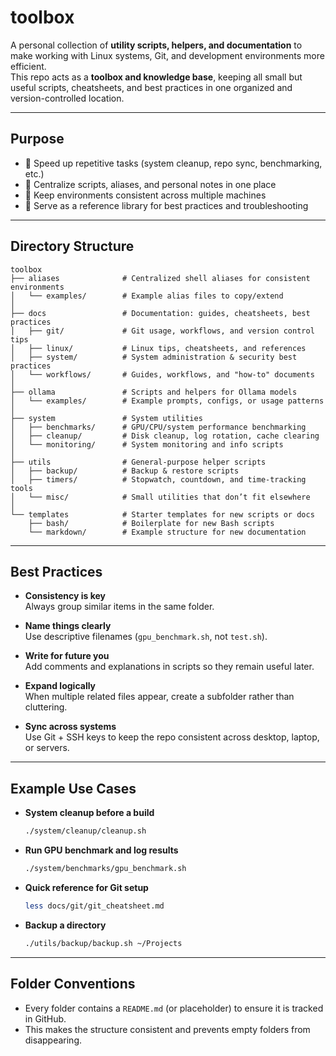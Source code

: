 # toolbox

A personal collection of **utility scripts, helpers, and documentation** to make working with Linux systems, Git, and development environments more efficient.  
This repo acts as a **toolbox and knowledge base**, keeping all small but useful scripts, cheatsheets, and best practices in one organized and version-controlled location.  

---

## Purpose

- 🚀 Speed up repetitive tasks (system cleanup, repo sync, benchmarking, etc.)  
- 📂 Centralize scripts, aliases, and personal notes in one place  
- 🔄 Keep environments consistent across multiple machines  
- 📝 Serve as a reference library for best practices and troubleshooting  

---

## Directory Structure

```
toolbox
├── aliases              # Centralized shell aliases for consistent environments
│   └── examples/        # Example alias files to copy/extend
│
├── docs                 # Documentation: guides, cheatsheets, best practices
│   ├── git/             # Git usage, workflows, and version control tips
│   ├── linux/           # Linux tips, cheatsheets, and references
│   ├── system/          # System administration & security best practices
│   └── workflows/       # Guides, workflows, and "how-to" documents
│
├── ollama               # Scripts and helpers for Ollama models
│   └── examples/        # Example prompts, configs, or usage patterns
│
├── system               # System utilities
│   ├── benchmarks/      # GPU/CPU/system performance benchmarking
│   ├── cleanup/         # Disk cleanup, log rotation, cache clearing
│   └── monitoring/      # System monitoring and info scripts
│
├── utils                # General-purpose helper scripts
│   ├── backup/          # Backup & restore scripts
│   ├── timers/          # Stopwatch, countdown, and time-tracking tools
│   └── misc/            # Small utilities that don’t fit elsewhere
│
└── templates            # Starter templates for new scripts or docs
    ├── bash/            # Boilerplate for new Bash scripts
    └── markdown/        # Example structure for new documentation
```

---

## Best Practices

- **Consistency is key**  
  Always group similar items in the same folder.  

- **Name things clearly**  
  Use descriptive filenames (`gpu_benchmark.sh`, not `test.sh`).  

- **Write for future you**  
  Add comments and explanations in scripts so they remain useful later.  

- **Expand logically**  
  When multiple related files appear, create a subfolder rather than cluttering.  

- **Sync across systems**  
  Use Git + SSH keys to keep the repo consistent across desktop, laptop, or servers.  

---

## Example Use Cases

- **System cleanup before a build**  
  ```bash
  ./system/cleanup/cleanup.sh
  ```

- **Run GPU benchmark and log results**  
  ```bash
  ./system/benchmarks/gpu_benchmark.sh
  ```

- **Quick reference for Git setup**  
  ```bash
  less docs/git/git_cheatsheet.md
  ```

- **Backup a directory**  
  ```bash
  ./utils/backup/backup.sh ~/Projects
  ```


---

## Folder Conventions

- Every folder contains a `README.md` (or placeholder) to ensure it is tracked in GitHub.  
- This makes the structure consistent and prevents empty folders from disappearing.  
